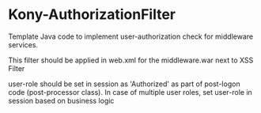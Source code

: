 Kony-AuthorizationFilter
========================

Template Java code to implement user-authorization check for middleware services.

This filter should be applied in web.xml for the middleware.war next to XSS Filter
 
user-role should be set in session as 'Authorized' as part of post-logon code (post-processor class). In case of multiple user roles, set user-role in session based on business logic
